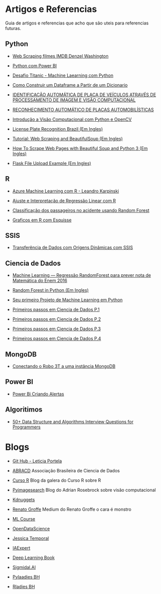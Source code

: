 # Artigos e Referencias
Guia de artigos e referencias que acho que são uteis para referencias futuras.


## Python
* [Web Scraping filmes IMDB Denzel Washington](https://www.linkedin.com/pulse/fazendo-web-scraping-com-dados-do-imdb-filmes-denzel-m-r-ribeiro/)

* [Python com Power BI](https://medium.com/@fernando.gama/integrando-e-explorando-a-linguagem-python-no-power-bi-6bd8ba0e60ed)

* [Desafio Titanic - Machine Laearning com Python](http://mundoia.com.br/tutorial/conheca-o-kaggle-e-participe-da-sua-primeira-competicao-de-machine-learning/)

* [Como Construir um Dataframe a Partir de um Dicionario](https://dicasdepython.com.br/pandas-como-construir-um-dataframe-a-partir-de-um-dicionario/)

* [IDENTIFICAÇÃO AUTOMÁTICA DE PLACA DE VEÍCULOS ATRAVÉS DE
PROCESSAMENTO DE IMAGEM E VISÃO COMPUTACIONAL](http://secitec.luzerna.ifc.edu.br/wp-content/uploads/sites/30/2018/04/Versao-Final-Artigo-para-SECITEC-2017-10-paginas.pdf)

* [RECONHECIMENTO AUTOMÁTICO DE PLACAS AUTOMOBILÍSTICAS](http://monografias.poli.ufrj.br/monografias/monopoli10023622.pdf)

* [Introdução a Visão
Computacional com
Python e OpenCV](http://professor.luzerna.ifc.edu.br/ricardo-antonello/wp-content/uploads/sites/8/2017/02/Livro-Introdu%C3%A7%C3%A3o-a-Vis%C3%A3o-Computacional-com-Python-e-OpenCV.pdf)

* [License Plate Recognition Brazil (Em Ingles)](https://www.dobitaobyte.com.br/lpr-license-plate-recognition-brazil-parte-1/)

* [Tutorial: Web Scraping and BeautifulSoup (Em Ingles)](https://www.dataquest.io/blog/web-scraping-beautifulsoup/)

* [How To Scrape Web Pages with Beautiful Soup and Python 3 (Em Ingles)](https://www.digitalocean.com/community/tutorials/how-to-scrape-web-pages-with-beautiful-soup-and-python-3)

* [Flask File Upload Example (Em Ingles)](https://www.techiediaries.com/python-requests-upload-file-post-multipart-form-data/)

## R
* [Azure Machine Learning com R - Leandro Karpinski](https://www.linkedin.com/pulse/colocando-o-r-para-trabalhar-azure-machine-learning-e-karpinski/)

* [Ajuste e Interpretação de Regressão Linear com R](https://medium.com/data-hackers/tutorial-ajuste-e-interpretação-de-regressão-linear-com-r-5b23c4ddb72)

* [Classificação dos passageiros no acidente usando Random Forest](https://rsilvio.shinyapps.io/Titanic/)

* [Graficos em R com Esquisse](https://www.linkedin.com/posts/jo%C3%A3o-wedson-ferreira-b3032759_r-analisedados-esquisse-ugcPost-6567115779949637632-Qle8/)

## SSIS

* [Transferência de Dados com Origens Dinâmicas com SSIS](https://www.youtube.com/watch?v=11YIITDywRM)

## Ciencia de Dados
* [Machine Learning — Regressão RandomForest para prever nota de Matemática do Enem 2016](https://medium.com/ensina-ai/machine-learning-randomforest-para-prever-nota-de-matem%C3%A1tica-do-enem-2016-8893b73882f4)

* [Random Forest in Python (Em Ingles)](https://towardsdatascience.com/random-forest-in-python-24d0893d51c0)

* [Seu primeiro Projeto de Machine Learning em Python](https://pessoalex.wordpress.com/2019/04/09/seu-primeiro-projeto-de-machine-learning-em-python-passo-a-passo/)

* [Primeiros passos em Ciencia de Dados P.1](https://www.linkedin.com/feed/update/urn:li:activity:6526937901106753536/)

* [Primeiros passos em Ciencia de Dados P.2](https://www.linkedin.com/feed/update/urn:li:activity:6527304767620861952/)

* [Primeiros passos em Ciencia de Dados P.3](https://www.linkedin.com/feed/update/urn:li:activity:6535125119797350401/)

* [Primeiros passos em Ciencia de Dados P.4](https://www.linkedin.com/feed/update/urn:li:activity:6550141249892954112/)

## MongoDB

* [Conectando o Robo 3T a uma instância MongoDB](https://www.linkedin.com/pulse/conectando-o-robo-3t-uma-inst%25C3%25A2ncia-mongodb-marcelo-alexandre/?trackingId=%2BN3BVdLkS9gJBWtbtHKV7A%3D%3D)

## Power BI
* [Power Bi Criando Alertas](http://www.bidoconceitoapratica.com.br/2019/08/05/power-bi-criando-alertas-parte-i/)

## Algoritimos

* [50+ Data Structure and Algorithms Interview Questions for Programmers](https://hackernoon.com/50-data-structure-and-algorithms-interview-questions-for-programmers-b4b1ac61f5b0)


# Blogs

* [Git Hub - Leticia Portela](https://github.com/leportella/datascience-pizza)

* [ABRACD](https://abracd.org/) Associação Brasileira de Ciencia de Dados

* [Curso R](https://www.curso-r.com/) Blog da galera do Curso R sobre R

* [Pyimagesearch](https://www.pyimagesearch.com/) Blog do Adrian Rosebrock sobre visão computacional

* [Kdnuggets](https://www.kdnuggets.com/)

* [Renato Groffe](https://medium.com/@renato.groffe) Medium do Renato Groffe o cara é monstro

* [ML Course](https://mlcourse.ai/)

* [OpenDataScience](https://opendatascience.com/)

* [Jessica Temporal](https://jtemporal.com/)

* [IAExpert](https://iaexpert.com.br/)

* [Deep Learning Book](http://deeplearningbook.com.br/deep-learning-a-tempestade-perfeita/)

* [Sigmidal.AI](http://sigmoidal.ai/)

* [Pylaadies BH](https://medium.com/pyladiesbh)

* [Rladies BH ](https://medium.com/rladiesbh)
